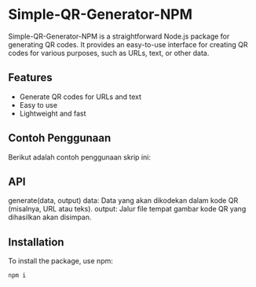 # Simple-QR-Generator-NPM

Simple-QR-Generator-NPM is a straightforward Node.js package for generating QR codes. It provides an easy-to-use interface for creating QR codes for various purposes, such as URLs, text, or other data.

## Features
- Generate QR codes for URLs and text
- Easy to use
- Lightweight and fast

## Contoh Penggunaan
Berikut adalah contoh penggunaan skrip ini:

## API

generate(data, output)
data: Data yang akan dikodekan dalam kode QR (misalnya, URL atau teks).
output: Jalur file tempat gambar kode QR yang dihasilkan akan disimpan.


## Installation
To install the package, use npm:
```bash
npm i

